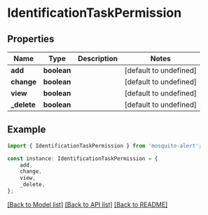 # IdentificationTaskPermission


## Properties

Name | Type | Description | Notes
------------ | ------------- | ------------- | -------------
**add** | **boolean** |  | [default to undefined]
**change** | **boolean** |  | [default to undefined]
**view** | **boolean** |  | [default to undefined]
**_delete** | **boolean** |  | [default to undefined]

## Example

```typescript
import { IdentificationTaskPermission } from 'mosquito-alert';

const instance: IdentificationTaskPermission = {
    add,
    change,
    view,
    _delete,
};
```

[[Back to Model list]](../README.md#documentation-for-models) [[Back to API list]](../README.md#documentation-for-api-endpoints) [[Back to README]](../README.md)
